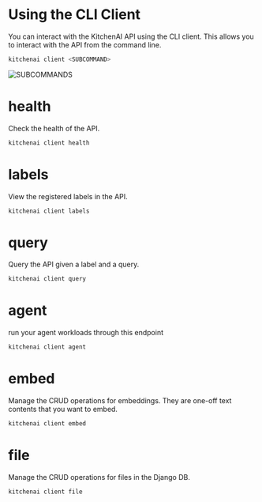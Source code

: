 # Using the CLI Client

You can interact with the KitchenAI API using the CLI client. This allows you to interact with the API from the command line.

```bash
kitchenai client <SUBCOMMAND>
```

![SUBCOMMANDS](../../../_static/images/client-help.png)


# health

Check the health of the API.

```bash
kitchenai client health
```

# labels

View the registered labels in the API.

```bash
kitchenai client labels
```

# query

Query the API given a label and a query.
```bash
kitchenai client query
```

# agent
run your agent workloads through this endpoint
```bash
kitchenai client agent
```

# embed  
Manage the CRUD operations for embeddings. They are one-off text contents that you want to embed.
```bash
kitchenai client embed
```

# file

Manage the CRUD operations for files in the Django DB.

```bash
kitchenai client file
```
